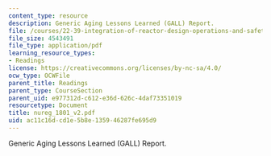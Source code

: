 ```yaml
---
content_type: resource
description: Generic Aging Lessons Learned (GALL) Report.
file: /courses/22-39-integration-of-reactor-design-operations-and-safety-fall-2006/ac11c16dcd1e5b8e135946287fe695d9_nureg_1801_v2.pdf
file_size: 4543491
file_type: application/pdf
learning_resource_types:
- Readings
license: https://creativecommons.org/licenses/by-nc-sa/4.0/
ocw_type: OCWFile
parent_title: Readings
parent_type: CourseSection
parent_uid: e977312d-c612-e36d-626c-4daf73351019
resourcetype: Document
title: nureg_1801_v2.pdf
uid: ac11c16d-cd1e-5b8e-1359-46287fe695d9
---
```

Generic Aging Lessons Learned (GALL) Report.